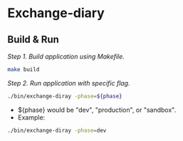 # Exchange-diary

## Build & Run

*Step 1. Build application using Makefile.*
```sh
make build
```
*Step 2. Run application with specific flag.*
```sh
./bin/exchange-diray -phase=${phase}
```
- ${phase} would be "dev", "production", or "sandbox".
- Example:
```sh
./bin/exchange-diray -phase=dev
```
